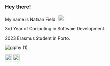 

### Hey there! 
My name is Nathan Field. <img src="https://user-images.githubusercontent.com/92158821/167267482-e03307e0-af93-4309-bb7d-70d2dc16393c.png" width="20px">

3rd Year of Computing in Software Development.

2023 Erasmus Student in Porto.


![giphy (1)](https://user-images.githubusercontent.com/92158821/209005735-dc66d216-19ff-4c7a-8af4-51d82e473b34.gif)


<a href="https://www.instagram.com/fieldy2002/">
  <img align="left" alt="Instagram" width="22px" src="https://user-images.githubusercontent.com/92158821/196040259-6038b89c-a44b-46bc-9694-169c2434daa3.svg" />
</a>
<a href="https://www.linkedin.com/in/nathan-field-408a71198/">
  <img align="left" alt="LinkedIN" width="22px" src="https://user-images.githubusercontent.com/92158821/196040261-e542e25a-a528-45fc-b404-d9175782c2bd.svg" />
</a>

<!--
**TheBogman02/TheBogman02** is a ✨ _special_ ✨ repository because its `README.md` (this file) appears on your GitHub profile.



Here are some ideas to get you started:

- 🔭 I’m currently working on ...
- 🌱 I’m currently learning ...
- 👯 I’m looking to collaborate on ...
- 🤔 I’m looking for help with ...
- 💬 Ask me about ...
- 📫 How to reach me: ...
- 😄 Pronouns: ...
- ⚡ Fun fact: ...
-->
